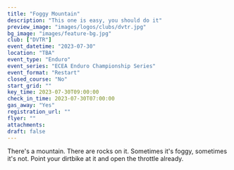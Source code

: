 ```yaml
---
title: "Foggy Mountain"
description: "This one is easy, you should do it"
preview_image: "images/logos/clubs/dvtr.jpg"
bg_image: "images/feature-bg.jpg"
club: ["DVTR"]
event_datetime: "2023-07-30"
location: "TBA"
event_type: "Enduro"
event_series: "ECEA Enduro Championship Series"
event_format: "Restart"
closed_course: "No"
start_grid: ""
key_time: 2023-07-30T09:00:00
check_in_time: 2023-07-30T07:00:00
gas_away: "Yes"
registration_url: ""
flyer: ""
attachments:
draft: false
---
```


There's a mountain. There are rocks on it. Sometimes it's foggy, sometimes it's not. Point your dirtbike at it and open the throttle already.